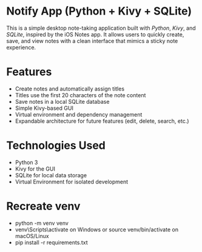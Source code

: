 # Notify App (Python + Kivy + SQLite)

This is a simple desktop note-taking application built with *Python*, *Kivy*, and *SQLite*, inspired by the iOS Notes app. It allows users to quickly create, save, and view notes with a clean interface that mimics a sticky note experience.

# Features

- Create notes and automatically assign titles
- Titles use the first 20 characters of the note content
- Save notes in a local SQLite database
- Simple Kivy-based GUI
- Virtual environment and dependency management
- Expandable architecture for future features (edit, delete, search, etc.)

# Technologies Used

- Python 3
- Kivy for the GUI
- SQLite for local data storage
- Virtual Environment for isolated development

# Recreate venv

- python -m venv venv
- venv\Scripts\activate on Windows or source venv/bin/activate on macOS/Linux
- pip install -r requirements.txt
